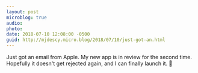 ```yaml
---
layout: post
microblog: true
audio: 
photo: 
date: 2018-07-10 12:08:00 -0500
guid: http://mjdescy.micro.blog/2018/07/10/just-got-an.html
---
```

Just got an email from Apple. My new app is in review for the second time. Hopefully it doesn't get rejected again, and I can finally launch it.  🤞

